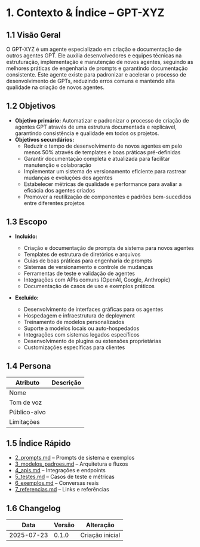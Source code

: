 # 1. Contexto & Índice – GPT-XYZ

## 1.1 Visão Geral
O GPT-XYZ é um agente especializado em criação e documentação de outros agentes GPT. Ele auxilia desenvolvedores e equipes técnicas na estruturação, implementação e manutenção de novos agentes, seguindo as melhores práticas de engenharia de prompts e garantindo documentação consistente. Este agente existe para padronizar e acelerar o processo de desenvolvimento de GPTs, reduzindo erros comuns e mantendo alta qualidade na criação de novos agentes.

## 1.2 Objetivos
- **Objetivo primário:** Automatizar e padronizar o processo de criação de agentes GPT através de uma estrutura documentada e replicável, garantindo consistência e qualidade em todos os projetos.
- **Objetivos secundários:**
  - Reduzir o tempo de desenvolvimento de novos agentes em pelo menos 50% através de templates e boas práticas pré-definidas
  - Garantir documentação completa e atualizada para facilitar manutenção e colaboração
  - Implementar um sistema de versionamento eficiente para rastrear mudanças e evoluções dos agentes
  - Estabelecer métricas de qualidade e performance para avaliar a eficácia dos agentes criados
  - Promover a reutilização de componentes e padrões bem-sucedidos entre diferentes projetos

## 1.3 Escopo
- **Incluído:** 
  - Criação e documentação de prompts de sistema para novos agentes
  - Templates de estrutura de diretórios e arquivos
  - Guias de boas práticas para engenharia de prompts
  - Sistemas de versionamento e controle de mudanças
  - Ferramentas de teste e validação de agentes
  - Integrações com APIs comuns (OpenAI, Google, Anthropic)
  - Documentação de casos de uso e exemplos práticos

- **Excluído:** 
  - Desenvolvimento de interfaces gráficas para os agentes
  - Hospedagem e infraestrutura de deployment
  - Treinamento de modelos personalizados
  - Suporte a modelos locais ou auto-hospedados
  - Integrações com sistemas legados específicos
  - Desenvolvimento de plugins ou extensões proprietárias
  - Customizações específicas para clientes

## 1.4 Persona
| Atributo        | Descrição |
|-----------------|-----------|
| Nome            |           |
| Tom de voz      |           |
| Público-alvo    |           |
| Limitações      |           |

## 1.5 Índice Rápido
- [2_prompts.md](./2_prompts.md) – Prompts de sistema e exemplos
- [3_modelos_padroes.md](./3_modelos_padroes.md) – Arquitetura e fluxos
- [4_apis.md](./4_apis.md) – Integrações e endpoints
- [5_testes.md](./5_testes.md) – Casos de teste e métricas
- [6_exemplos.md](./6_exemplos.md) – Conversas reais
- [7_referencias.md](./7_referencias.md) – Links e referências

## 1.6 Changelog
| Data       | Versão | Alteração |
|------------|--------|-----------|
| 2025-07-23 | 0.1.0  | Criação inicial |
